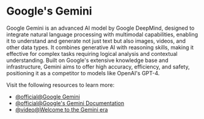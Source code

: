 # Google's Gemini

Google Gemini is an advanced AI model by Google DeepMind, designed to integrate natural language processing with multimodal capabilities, enabling it to understand and generate not just text but also images, videos, and other data types. It combines generative AI with reasoning skills, making it effective for complex tasks requiring logical analysis and contextual understanding. Built on Google's extensive knowledge base and infrastructure, Gemini aims to offer high accuracy, efficiency, and safety, positioning it as a competitor to models like OpenAI's GPT-4.

Visit the following resources to learn more:

- [@official@Google Gemini](https://gemini.google.com/)
- [@official@Google's Gemini Documentation](https://workspace.google.com/solutions/ai/)
- [@video@Welcome to the Gemini era](https://www.youtube.com/watch?v=_fuimO6ErKI)